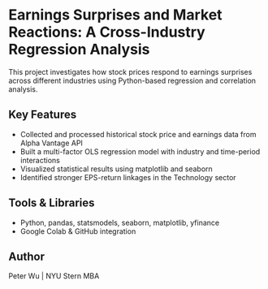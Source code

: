 # Earnings Surprises and Market Reactions: A Cross-Industry Regression Analysis

This project investigates how stock prices respond to earnings surprises across different industries using Python-based regression and correlation analysis.

## Key Features
- Collected and processed historical stock price and earnings data from Alpha Vantage API
- Built a multi-factor OLS regression model with industry and time-period interactions
- Visualized statistical results using matplotlib and seaborn
- Identified stronger EPS-return linkages in the Technology sector

## Tools & Libraries
- Python, pandas, statsmodels, seaborn, matplotlib, yfinance
- Google Colab & GitHub integration

## Author
Peter Wu | NYU Stern MBA
